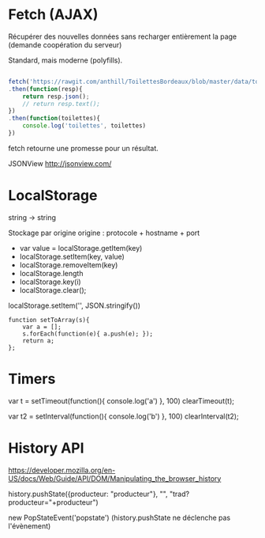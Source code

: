 # Fetch (AJAX)

Récupérer des nouvelles données sans recharger entièrement la page (demande coopération du serveur)

Standard, mais moderne (polyfills).

````js 

fetch('https://rawgit.com/anthill/ToilettesBordeaux/blob/master/data/toilettes.json')
.then(function(resp){
    return resp.json();
    // return resp.text();
})
.then(function(toilettes){
    console.log('toilettes', toilettes)
})


````

fetch retourne une promesse pour un résultat.





JSONView http://jsonview.com/


# LocalStorage

string -> string

Stockage par origine
origine : protocole + hostname + port

* var value = localStorage.getItem(key)
* localStorage.setItem(key, value)
* localStorage.removeItem(key)
* localStorage.length
* localStorage.key(i)
* localStorage.clear();

localStorage.setItem('', JSON.stringify())

````
function setToArray(s){
    var a = [];
    s.forEach(function(e){ a.push(e); });
    return a;
};
````

# Timers

var t = setTimeout(function(){
    console.log('a')
}, 100)
clearTimeout(t);

var t2 = setInterval(function(){
    console.log('b')
}, 100)
clearInterval(t2);



# History API


https://developer.mozilla.org/en-US/docs/Web/Guide/API/DOM/Manipulating_the_browser_history

history.pushState({producteur: "producteur"}, "", "trad?producteur="+producteur")

new PopStateEvent('popstate') (history.pushState ne déclenche pas l'évènement)







